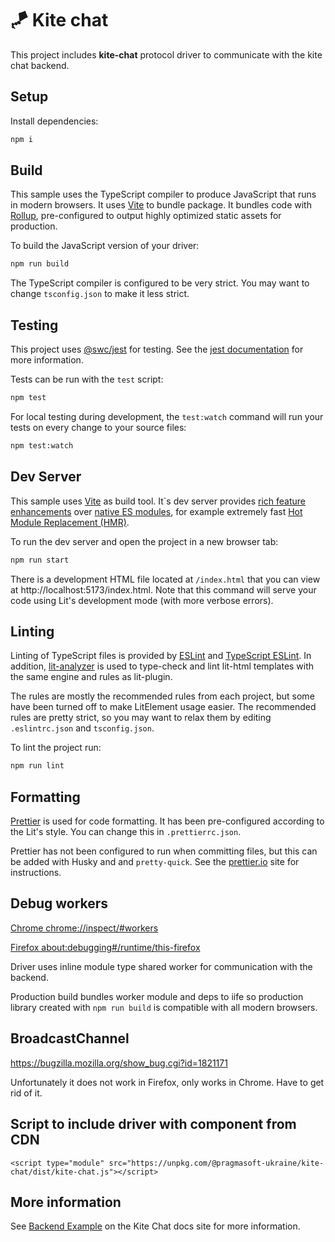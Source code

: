 # 🪁 Kite chat

This project includes **kite-chat** protocol driver to communicate with the kite chat backend.

## Setup

Install dependencies:

```bash
npm i
```

## Build

This sample uses the TypeScript compiler to produce JavaScript that runs in modern browsers.
It uses [Vite](https://vitejs.dev/guide/) to bundle package. It bundles code with [Rollup](https://rollupjs.org/), pre-configured to output highly optimized static assets for production.

To build the JavaScript version of your driver:

```bash
npm run build
```

The TypeScript compiler is configured to be very strict. You may want to change `tsconfig.json` to make it less strict.

## Testing

This project uses
[@swc/jest](https://swc.rs/docs/usage/jest) for testing. See the
[jest documentation](https://jestjs.io/docs/getting-started) for
more information.

Tests can be run with the `test` script:

```bash
npm test
```

For local testing during development, the `test:watch` command will run your tests on every change to your source files:

```bash
npm test:watch
```

## Dev Server

This sample uses [Vite](https://vitejs.dev/guide/) as build tool. It`s dev server provides [rich feature enhancements](https://vitejs.dev/guide/features) over [native ES modules](https://developer.mozilla.org/en-US/docs/Web/JavaScript/Guide/Modules), for example extremely fast [Hot Module Replacement (HMR)](https://vitejs.dev/guide/features#hot-module-replacement).

To run the dev server and open the project in a new browser tab:

```bash
npm run start
```

There is a development HTML file located at `/index.html` that you can view at http://localhost:5173/index.html. Note that this command will serve your code using Lit's development mode (with more verbose errors).

## Linting

Linting of TypeScript files is provided by [ESLint](eslint.org) and [TypeScript ESLint](https://github.com/typescript-eslint/typescript-eslint). In addition, [lit-analyzer](https://www.npmjs.com/package/lit-analyzer) is used to type-check and lint lit-html templates with the same engine and rules as lit-plugin.

The rules are mostly the recommended rules from each project, but some have been turned off to make LitElement usage easier. The recommended rules are pretty strict, so you may want to relax them by editing `.eslintrc.json` and `tsconfig.json`.

To lint the project run:

```bash
npm run lint
```

## Formatting

[Prettier](https://prettier.io/) is used for code formatting. It has been pre-configured according to the Lit's style. You can change this in `.prettierrc.json`.

Prettier has not been configured to run when committing files, but this can be added with Husky and and `pretty-quick`. See the [prettier.io](https://prettier.io/) site for instructions.

## Debug workers

[Chrome chrome://inspect/#workers](chrome://inspect/#workers)

[Firefox about:debugging#/runtime/this-firefox](about:debugging#/runtime/this-firefox)

Driver uses inline module type shared worker for communication with the backend.

Production build bundles worker module and deps to iife so production library created with `npm run build` is compatible with all modern browsers.

## BroadcastChannel

https://bugzilla.mozilla.org/show_bug.cgi?id=1821171

Unfortunately it does not work in Firefox, only works in Chrome. Have to get rid of it.

## Script to include driver with component from CDN

`<script type="module" src="https://unpkg.com/@pragmasoft-ukraine/kite-chat/dist/kite-chat.js"></script>`

## More information

See [Backend Example](https://www.k1te.chat/en/guides/backend-example/) on the Kite Chat docs site for more information.
